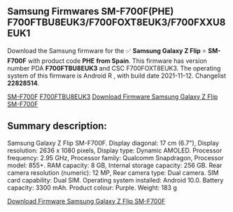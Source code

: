<h2>Samsung Firmwares SM-F700F(PHE) F700FTBU8EUK3/F700FOXT8EUK3/F700FXXU8EUK1</h2>
Download the Samsung firmware for the ✅ <strong>Samsung Galaxy Z Flip </strong> ⭐ <strong>SM-F700F</strong> with product code <strong>PHE</strong> <strong> from Spain</strong>. This firmware has version number PDA <strong>F700FTBU8EUK3</strong> and CSC F700FOXT8EUK3. The operating system of this firmware is Android R , with build date 2021-11-12. Changelist <strong>22828514</strong>.


[SM-F700F](https://samfirm.shop/samsung/model/SM-F700F)
[F700FTBU8EUK3](https://samfirm.shop/samsung/pda/F700FTBU8EUK3)
[Download Firmware Samsung Galaxy Z Flip SM-F700F](https://samfirm.shop/samsung/firmware/474292)
<h2>Summary description:</h2>
<p>Samsung Galaxy Z Flip SM-F700F. Display diagonal: 17 cm (6.7"), Display resolution: 2636 x 1080 pixels, Display type: Dynamic AMOLED. Processor frequency: 2.95 GHz, Processor family: Qualcomm Snapdragon, Processor model: 855+. RAM capacity: 8 GB, Internal storage capacity: 256 GB. Rear camera resolution (numeric): 12 MP, Rear camera type: Dual camera. SIM card capability: Dual SIM. Operating system installed: Android 10.0. Battery capacity: 3300 mAh. Product colour: Purple. Weight: 183 g</p>


[Download Firmware Samsung Galaxy Z Flip SM-F700F](https://samfirm.shop/samsung/firmware/474292)
